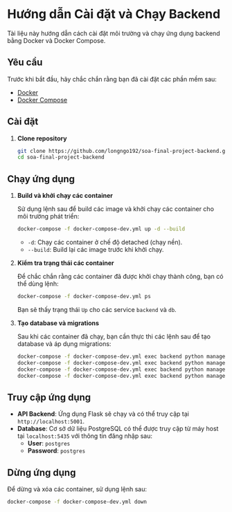 # Hướng dẫn Cài đặt và Chạy Backend

Tài liệu này hướng dẫn cách cài đặt môi trường và chạy ứng dụng backend bằng Docker và Docker Compose.

## Yêu cầu

Trước khi bắt đầu, hãy chắc chắn rằng bạn đã cài đặt các phần mềm sau:

- [Docker](https://docs.docker.com/get-docker/)
- [Docker Compose](https://docs.docker.com/compose/install/)

## Cài đặt

1.  **Clone repository**

    ```bash
    git clone https://github.com/longngo192/soa-final-project-backend.git
    cd soa-final-project-backend
    ```

## Chạy ứng dụng

1.  **Build và khởi chạy các container**

    Sử dụng lệnh sau để build các image và khởi chạy các container cho môi trường phát triển:

    ```bash
    docker-compose -f docker-compose-dev.yml up -d --build
    ```

    - `-d`: Chạy các container ở chế độ detached (chạy nền).
    - `--build`: Build lại các image trước khi khởi chạy.

2.  **Kiểm tra trạng thái các container**

    Để chắc chắn rằng các container đã được khởi chạy thành công, bạn có thể dùng lệnh:

    ```bash
    docker-compose -f docker-compose-dev.yml ps
    ```

    Bạn sẽ thấy trạng thái `Up` cho các service `backend` và `db`.

3.  **Tạo database và migrations**

    Sau khi các container đã chạy, bạn cần thực thi các lệnh sau để tạo database và áp dụng migrations:

    ```bash
    docker-compose -f docker-compose-dev.yml exec backend python manage.py recreate_db
    docker-compose -f docker-compose-dev.yml exec backend python manage.py db migrate
    docker-compose -f docker-compose-dev.yml exec backend python manage.py db upgrade
    docker-compose -f docker-compose-dev.yml exec backend python manage.py seed_db
    ```

## Truy cập ứng dụng

-   **API Backend**: Ứng dụng Flask sẽ chạy và có thể truy cập tại `http://localhost:5001`.
-   **Database**: Cơ sở dữ liệu PostgreSQL có thể được truy cập từ máy host tại `localhost:5435` với thông tin đăng nhập sau:
    -   **User**: `postgres`
    -   **Password**: `postgres`

## Dừng ứng dụng

Để dừng và xóa các container, sử dụng lệnh sau:

```bash
docker-compose -f docker-compose-dev.yml down
